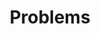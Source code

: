 ---
title: "Problems"
layout: category
permalink: /codingtest/problems/
taxonomy: problems
author_profile: true
sidebar_main: true
sidebar:
    nav: "docs"
---